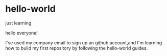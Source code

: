 # hello-world
just learning

hello everyone!
 
I've used my company email to sign up an github account,and I'm learning how to bulid my first repository by following the hello-world guides.

